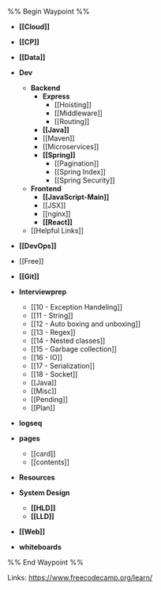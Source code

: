%% Begin Waypoint %%
- **[[Cloud]]**
- **[[CP]]**
- **[[Data]]**
- **Dev**
	- **Backend**
		- **Express**
			- [[Hoisting]]
			- [[Middleware]]
			- [[Routing]]
		- **[[Java]]**
		- [[Maven]]
		- [[Microservices]]
		- **[[Spring]]**
			- [[Pagination]]
			- [[Spring Index]]
			- [[Spring Security]]
	- **Frontend**
		- **[[JavaScript-Main]]**
		- [[JSX]]
		- [[nginx]]
		- **[[React]]**
	- [[Helpful Links]]
- **[[DevOps]]**
- [[Free]]
- **[[Git]]**
- **Interviewprep**
	- [[10 - Exception Handeling]]
	- [[11 - String]]
	- [[12 - Auto boxing and unboxing]]
	- [[13 - Regex]]
	- [[14 - Nested classes]]
	- [[15 - Garbage collection]]
	- [[16 - IO]]
	- [[17 - Serialization]]
	- [[18 - Socket]]
	- [[Java]]
	- [[Misc]]
	- [[Pending]]
	- [[Plan]]
- **logseq**

- **pages**
	- [[card]]
	- [[contents]]
- **Resources**

- **System Design**
	- **[[HLD]]**
	- **[[LLD]]**
- **[[Web]]**
- **whiteboards**


%% End Waypoint %%

Links:
https://www.freecodecamp.org/learn/